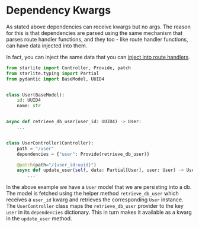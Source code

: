 # Dependency Kwargs

As stated above dependencies can receive kwargs but no args. The reason for this is that dependencies are parsed using
the same mechanism that parses route handler functions, and they too - like route handler functions, can have data
injected into them.

In fact, you can inject the same data that you
can [inject into route handlers](../2-route-handlers/1_http_route_handlers.md#http-route-handlers-kwargs).

```python
from starlite import Controller, Provide, patch
from starlite.typing import Partial
from pydantic import BaseModel, UUID4


class User(BaseModel):
    id: UUID4
    name: str


async def retrieve_db_user(user_id: UUID4) -> User:
    ...


class UserController(Controller):
    path = "/user"
    dependencies = {"user": Provide(retrieve_db_user)}

    @patch(path="/{user_id:uuid}")
    async def update_user(self, data: Partial[User], user: User) -> User:
        ...
```

In the above example we have a `User` model that we are persisting into a db. The model is fetched using the helper
method `retrieve_db_user` which receives a `user_id` kwarg and retrieves the corresponding `User` instance.
The `UserController` class maps the `retrieve_db_user` provider to the key `user` in its `dependencies` dictionary. This
in turn makes it available as a kwarg in the `update_user` method.
